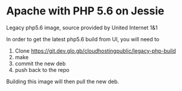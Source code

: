 # Apache with PHP 5.6 on Jessie

Legacy php5.6 image, source provided by United Internet 1&1

In order to get the latest php5.6 build from UI, you will need to
1. Clone https://git.dev.glo.gb/cloudhostingpublic/legacy-php-build
2. make
3. commit the new deb
4. push back to the repo

Building this image will then pull the new deb.
